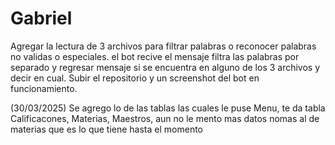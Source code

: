 # Gabriel
Agregar la lectura de 3 archivos para filtrar palabras o reconocer palabras no validas o especiales. el bot recive el mensaje filtra las palabras por separado y regresar mensaje si se encuentra en alguno de los 3 archivos y decir en cual.
Subir el repositorio y un screenshot del bot en funcionamiento.

(30/03/2025) Se agrego lo de las tablas las cuales le puse Menu, te da tabla Calificacones, Materias, Maestros, aun no le mento mas datos nomas al de materias que es lo que tiene hasta el momento

